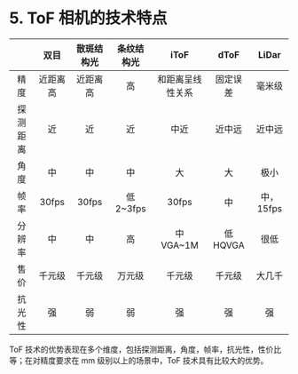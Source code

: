 # 5. ToF 相机的技术特点

|          |   双目   | 㪚斑结构光 | 条纹结构光 |       iToF       |   dToF   |   LiDar   |
| :------: | :------: | :--------: | :--------: | :--------------: | :------: | :-------: |
|   精度   | 近距离高 |  近距离高  |     高     | 和距离呈线性关系 | 固定误差 |  毫米级   |
| 探测距离 |    近    |     近     |     近     |       中近       |  近中远  |  近中远   |
|   角度   |    中    |     中     |     中     |        大        |    大    |   极小    |
|   帧率   |  30fps   |   30fps    | 低 2~3fps  |      30fps       |    中    | 中，15fps |
|  分辨率  |    中    |     中     |     高     |    中 VGA~1M     | 低 HQVGA |   很低    |
|   售价   |  千元级  |   千元级   |   万元级   |      千元级      |  千元级  |  大几千   |
|  抗光性  |    强    |     弱     |     弱     |        强        |    强    |    强     |

ToF 技术的优势表现在多个维度，包括探测距离，角度，帧率，抗光性，性价比等；在对精度要求在 mm 级别以上的场景中，ToF 技术具有比较大的优势。

<style>
.center
{
  width: auto;
  display: table;
  margin-left: auto;
  margin-right: auto;
}
</style>
